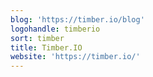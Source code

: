 ```yaml
---
blog: 'https://timber.io/blog'
logohandle: timberio
sort: timber
title: Timber.IO
website: 'https://timber.io/'
---
```

